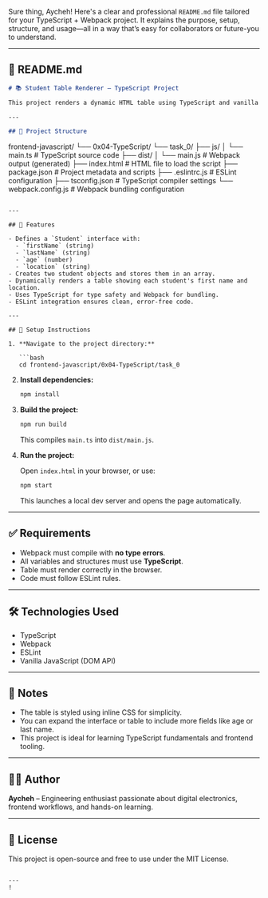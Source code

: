 Sure thing, Aycheh! Here's a clear and professional `README.md` file tailored for your TypeScript + Webpack project. It explains the purpose, setup, structure, and usage—all in a way that’s easy for collaborators or future-you to understand.

---

## 📘 README.md

```markdown
# 📚 Student Table Renderer – TypeScript Project

This project renders a dynamic HTML table using TypeScript and vanilla JavaScript. It demonstrates basic TypeScript interfaces, DOM manipulation, and frontend bundling with Webpack.

---

## 📁 Project Structure

```
frontend-javascript/
└── 0x04-TypeScript/
    └── task_0/
        ├── js/
        │   └── main.ts               # TypeScript source code
        ├── dist/
        │   └── main.js               # Webpack output (generated)
        ├── index.html                # HTML file to load the script
        ├── package.json              # Project metadata and scripts
        ├── .eslintrc.js              # ESLint configuration
        ├── tsconfig.json             # TypeScript compiler settings
        └── webpack.config.js         # Webpack bundling configuration
```

---

## 🧠 Features

- Defines a `Student` interface with:
  - `firstName` (string)
  - `lastName` (string)
  - `age` (number)
  - `location` (string)
- Creates two student objects and stores them in an array.
- Dynamically renders a table showing each student's first name and location.
- Uses TypeScript for type safety and Webpack for bundling.
- ESLint integration ensures clean, error-free code.

---

## 🚀 Setup Instructions

1. **Navigate to the project directory:**

   ```bash
   cd frontend-javascript/0x04-TypeScript/task_0
   ```

2. **Install dependencies:**

   ```bash
   npm install
   ```

3. **Build the project:**

   ```bash
   npm run build
   ```

   This compiles `main.ts` into `dist/main.js`.

4. **Run the project:**

   Open `index.html` in your browser, or use:

   ```bash
   npm start
   ```

   This launches a local dev server and opens the page automatically.

---

## ✅ Requirements

- Webpack must compile with **no type errors**.
- All variables and structures must use **TypeScript**.
- Table must render correctly in the browser.
- Code must follow ESLint rules.

---

## 🛠️ Technologies Used

- TypeScript
- Webpack
- ESLint
- Vanilla JavaScript (DOM API)

---

## 📌 Notes

- The table is styled using inline CSS for simplicity.
- You can expand the interface or table to include more fields like age or last name.
- This project is ideal for learning TypeScript fundamentals and frontend tooling.

---

## 👨‍💻 Author

**Aycheh** – Engineering enthusiast passionate about digital electronics, frontend workflows, and hands-on learning.

---

## 📄 License

This project is open-source and free to use under the MIT License.
```

---
!
